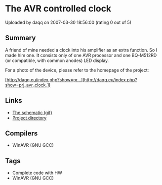 # The AVR controlled clock

Uploaded by daqq on 2007-03-30 18:56:00 (rating 0 out of 5)

## Summary

A friend of mine needed a clock into his amplifier as an extra function. So I made him one. It consists only of one AVR processor and one BQ-M512RD (or compatible, with common anodes) LED display.


For a photo of the device, please refer to the homepage of the project:  

[http://daqq.eu/index.php?show=pr...](http://daqq.eu/index.php?show=prj_avr_clock_1)

## Links

- [The schematic (gif)](http://daqq.eu/img/projects/sch_hodiny_avr.gif)
- [Project directory](http://daqq.eu/download/avr_clock_daqq.zip)

## Compilers

- WinAVR (GNU GCC)

## Tags

- Complete code with HW
- WinAVR (GNU GCC)
